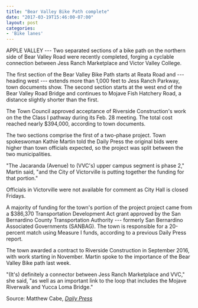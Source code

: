 ```yaml
---
title: "Bear Valley Bike Path complete"
date: "2017-03-19T15:46:00-07:00"
layout: post
categories:
- 'Bike lanes'
---
```


APPLE VALLEY --- Two separated sections of a bike path on the northern side of Bear Valley Road were recently completed, forging a cyclable connection between Jess Ranch Marketplace and Victor Valley College.

The first section of the Bear Valley Bike Path starts at Reata Road and --- heading west --- extends more than 1,000 feet to Jess Ranch Parkway, town documents show. The second section starts at the west end of the Bear Valley Road Bridge and continues to Mojave Fish Hatchery Road, a distance slightly shorter than the first.

The Town Council approved acceptance of Riverside Construction's work on the the Class I pathway during its Feb. 28 meeting. The total cost reached nearly $394,000, according to town documents.

The two sections comprise the first of a two-phase project. Town spokeswoman Kathie Martin told the Daily Press the original bids were higher than town officials expected, so the project was split between the two municipalities.

"The Jacaranda (Avenue) to (VVC's) upper campus segment is phase 2," Martin said, "and the City of Victorville is putting together the funding for that portion."

Officials in Victorville were not available for comment as City Hall is closed Fridays.

A majority of funding for the town's portion of the project project came from a $386,370 Transportation Development Act grant approved by the San Bernardino County Transportation Authority --- formerly San Bernardino Associated Governments (SANBAG). The town is responsible for a 20-percent match using Measure I funds, according to a previous Daily Press report.

The town awarded a contract to Riverside Construction in September 2016, with work starting in November. Martin spoke to the importance of the Bear Valley Bike path last week.

"(It's) definitely a connector between Jess Ranch Marketplace and VVC," she said, "as well as an important link to the loop that includes the Mojave Riverwalk and Yucca Loma Bridge."

Source: Matthew Cabe, [*Daily Press*](https://www.vvdailypress.com)
